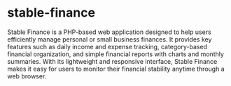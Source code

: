 # stable-finance
Stable Finance is a PHP-based web application designed to help users efficiently manage personal or small business finances. It provides key features such as daily income and expense tracking, category-based financial organization, and simple financial reports with charts and monthly summaries. With its lightweight and responsive interface, Stable Finance makes it easy for users to monitor their financial stability anytime through a web browser.
